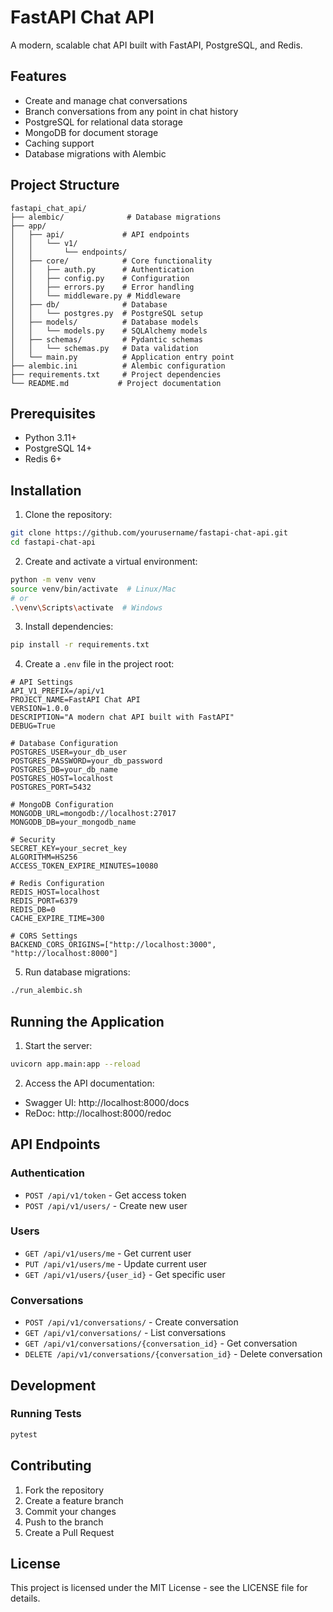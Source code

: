 # FastAPI Chat API

A modern, scalable chat API built with FastAPI, PostgreSQL, and Redis.

## Features

- Create and manage chat conversations
- Branch conversations from any point in chat history
- PostgreSQL for relational data storage
- MongoDB for document storage
- Caching support
- Database migrations with Alembic

## Project Structure

```
fastapi_chat_api/
├── alembic/              # Database migrations
├── app/
│   ├── api/             # API endpoints
│   │   └── v1/
│   │       └── endpoints/
│   ├── core/            # Core functionality
│   │   ├── auth.py      # Authentication
│   │   ├── config.py    # Configuration
│   │   ├── errors.py    # Error handling
│   │   └── middleware.py # Middleware
│   ├── db/              # Database
│   │   └── postgres.py  # PostgreSQL setup
│   ├── models/          # Database models
│   │   └── models.py    # SQLAlchemy models
│   ├── schemas/         # Pydantic schemas
│   │   └── schemas.py   # Data validation
│   └── main.py          # Application entry point
├── alembic.ini          # Alembic configuration
├── requirements.txt     # Project dependencies
└── README.md           # Project documentation
```

## Prerequisites

- Python 3.11+
- PostgreSQL 14+
- Redis 6+

## Installation

1. Clone the repository:
```bash
git clone https://github.com/yourusername/fastapi-chat-api.git
cd fastapi-chat-api
```

2. Create and activate a virtual environment:
```bash
python -m venv venv
source venv/bin/activate  # Linux/Mac
# or
.\venv\Scripts\activate  # Windows
```

3. Install dependencies:
```bash
pip install -r requirements.txt
```

4. Create a `.env` file in the project root:
```env
# API Settings
API_V1_PREFIX=/api/v1
PROJECT_NAME=FastAPI Chat API
VERSION=1.0.0
DESCRIPTION="A modern chat API built with FastAPI"
DEBUG=True

# Database Configuration
POSTGRES_USER=your_db_user
POSTGRES_PASSWORD=your_db_password
POSTGRES_DB=your_db_name
POSTGRES_HOST=localhost
POSTGRES_PORT=5432

# MongoDB Configuration
MONGODB_URL=mongodb://localhost:27017
MONGODB_DB=your_mongodb_name

# Security
SECRET_KEY=your_secret_key
ALGORITHM=HS256
ACCESS_TOKEN_EXPIRE_MINUTES=10080

# Redis Configuration
REDIS_HOST=localhost
REDIS_PORT=6379
REDIS_DB=0
CACHE_EXPIRE_TIME=300

# CORS Settings
BACKEND_CORS_ORIGINS=["http://localhost:3000", "http://localhost:8000"]
```

5. Run database migrations:
```bash
./run_alembic.sh
```

## Running the Application

1. Start the server:
```bash
uvicorn app.main:app --reload
```

2. Access the API documentation:
- Swagger UI: http://localhost:8000/docs
- ReDoc: http://localhost:8000/redoc

## API Endpoints

### Authentication
- `POST /api/v1/token` - Get access token
- `POST /api/v1/users/` - Create new user

### Users
- `GET /api/v1/users/me` - Get current user
- `PUT /api/v1/users/me` - Update current user
- `GET /api/v1/users/{user_id}` - Get specific user

### Conversations
- `POST /api/v1/conversations/` - Create conversation
- `GET /api/v1/conversations/` - List conversations
- `GET /api/v1/conversations/{conversation_id}` - Get conversation
- `DELETE /api/v1/conversations/{conversation_id}` - Delete conversation

## Development

### Running Tests
```bash
pytest
```

## Contributing

1. Fork the repository
2. Create a feature branch
3. Commit your changes
4. Push to the branch
5. Create a Pull Request

## License

This project is licensed under the MIT License - see the LICENSE file for details. 